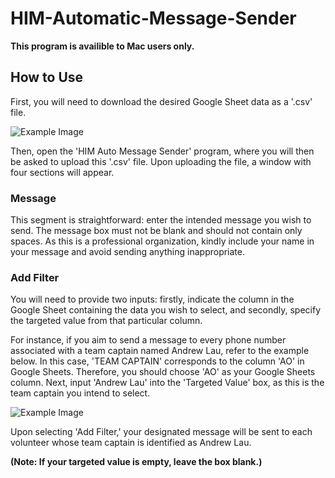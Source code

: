 # HIM-Automatic-Message-Sender
**This program is availible to Mac users only.**
## How to Use ##
First, you will need to download the desired Google Sheet data as a '.csv' file. 

![Example Image](https://drive.google.com/uc?id=1p65uY47AeDr2KbxJW9ne9OGtbBxUkm-b)

Then, open the 'HIM Auto Message Sender' program, where you will then be asked to upload this '.csv' file.
Upon uploading the file, a window with four sections will appear.

### Message ###
This segment is straightforward: enter the intended message you wish to send. The message box must not be blank and should not contain only spaces. As this is a professional organization, kindly include your name in your message and avoid sending anything inappropriate.

### Add Filter ###
You will need to provide two inputs: firstly, indicate the column in the Google Sheet containing the data you wish to select, and secondly, specify the targeted value from that particular column.

For instance, if you aim to send a message to every phone number associated with a team captain named Andrew Lau, refer to the example below. In this case, 'TEAM CAPTAIN' corresponds to the column 'AO' in Google Sheets. Therefore, you should choose 'AO' as your Google Sheets column. Next, input 'Andrew Lau' into the 'Targeted Value' box, as this is the team captain you intend to select. 

![Example Image](https://drive.google.com/uc?id=1hWutqB_ylqy6pDeUsKeuwx0BC9Edc0cp)

Upon selecting 'Add Filter,' your designated message will be sent to each volunteer whose team captain is identified as Andrew Lau.

**(Note: If your targeted value is empty, leave the box blank.)**
